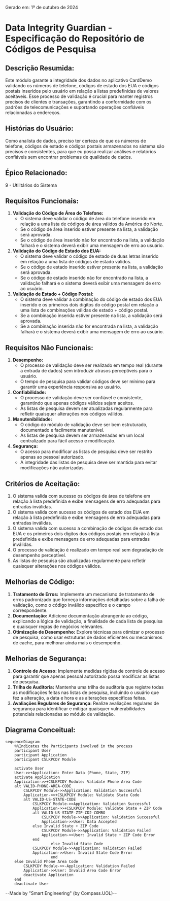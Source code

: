 Gerado em: 1º de outubro de 2024

# Data Integrity Guardian - Especificação do Repositório de Códigos de Pesquisa

## Descrição Resumida:

Este módulo garante a integridade dos dados no aplicativo CardDemo validando os números de telefone, códigos de estado dos EUA e códigos postais inseridos pelo usuário em relação a listas predefinidas de valores aceitáveis. Esse processo de validação é crucial para manter registros precisos de clientes e transações, garantindo a conformidade com os padrões de telecomunicações e suportando operações confiáveis relacionadas a endereços.

## Histórias do Usuário:

Como analista de dados, preciso ter certeza de que os números de telefone, códigos de estado e códigos postais armazenados no sistema são precisos e consistentes, para que eu possa realizar análises e relatórios confiáveis sem encontrar problemas de qualidade de dados.

## Épico Relacionado:

9 - Utilitários do Sistema

## Requisitos Funcionais:

1. **Validação do Código de Área do Telefone:**
    - O sistema deve validar o código de área do telefone inserido em relação a uma lista de códigos de área válidos da América do Norte.
    - Se o código de área inserido estiver presente na lista, a validação será aprovada.
    - Se o código de área inserido não for encontrado na lista, a validação falhará e o sistema deverá exibir uma mensagem de erro ao usuário.
2. **Validação do Código de Estado dos EUA:**
    - O sistema deve validar o código de estado de duas letras inserido em relação a uma lista de códigos de estado válidos.
    - Se o código de estado inserido estiver presente na lista, a validação será aprovada.
    - Se o código de estado inserido não for encontrado na lista, a validação falhará e o sistema deverá exibir uma mensagem de erro ao usuário.
3. **Validação de Estado + Código Postal:**
    - O sistema deve validar a combinação do código de estado dos EUA inserido e os primeiros dois dígitos do código postal em relação a uma lista de combinações válidas de estado + código postal.
    - Se a combinação inserida estiver presente na lista, a validação será aprovada.
    - Se a combinação inserida não for encontrada na lista, a validação falhará e o sistema deverá exibir uma mensagem de erro ao usuário.

## Requisitos Não Funcionais:

1. **Desempenho:**
    - O processo de validação deve ser realizado em tempo real (durante a entrada de dados) sem introduzir atrasos perceptíveis para o usuário.
    - O tempo de pesquisa para validar códigos deve ser mínimo para garantir uma experiência responsiva ao usuário.
2. **Confiabilidade:**
    - O processo de validação deve ser confiável e consistente, garantindo que apenas códigos válidos sejam aceitos.
    - As listas de pesquisa devem ser atualizadas regularmente para refletir quaisquer alterações nos códigos válidos.
3. **Manutenibilidade:**
    - O código do módulo de validação deve ser bem estruturado, documentado e facilmente manutenível.
    - As listas de pesquisa devem ser armazenadas em um local centralizado para fácil acesso e modificação.
4. **Segurança:**
    - O acesso para modificar as listas de pesquisa deve ser restrito apenas ao pessoal autorizado.
    - A integridade das listas de pesquisa deve ser mantida para evitar modificações não autorizadas.

## Critérios de Aceitação:

1. O sistema valida com sucesso os códigos de área de telefone em relação à lista predefinida e exibe mensagens de erro adequadas para entradas inválidas.
2. O sistema valida com sucesso os códigos de estado dos EUA em relação à lista predefinida e exibe mensagens de erro adequadas para entradas inválidas.
3. O sistema valida com sucesso a combinação de códigos de estado dos EUA e os primeiros dois dígitos dos códigos postais em relação à lista predefinida e exibe mensagens de erro adequadas para entradas inválidas.
4. O processo de validação é realizado em tempo real sem degradação de desempenho perceptível.
5. As listas de pesquisa são atualizadas regularmente para refletir quaisquer alterações nos códigos válidos.

## Melhorias de Código:

1. **Tratamento de Erros:** Implemente um mecanismo de tratamento de erros padronizado que forneça informações detalhadas sobre a falha de validação, como o código inválido específico e o campo correspondente.
2. **Documentação:** Adicione documentação abrangente ao código, explicando a lógica de validação, a finalidade de cada lista de pesquisa e quaisquer regras de negócios relevantes.
3. **Otimização de Desempenho:** Explore técnicas para otimizar o processo de pesquisa, como usar estruturas de dados eficientes ou mecanismos de cache, para melhorar ainda mais o desempenho.

## Melhorias de Segurança:

1. **Controle de Acesso:** Implemente medidas rígidas de controle de acesso para garantir que apenas pessoal autorizado possa modificar as listas de pesquisa.
2. **Trilha de Auditoria:** Mantenha uma trilha de auditoria que registre todas as modificações feitas nas listas de pesquisa, incluindo o usuário que fez a alteração, a data e hora e as alterações específicas feitas.
3. **Avaliações Regulares de Segurança:** Realize avaliações regulares de segurança para identificar e mitigar quaisquer vulnerabilidades potenciais relacionadas ao módulo de validação.

## Diagrama Conceitual:

```mermaid
sequenceDiagram
    %%Indicates the Participants involved in the process
    participant User
    participant Application
    participant CSLKPCDY Module

    activate User
    User->>+Application: Enter Data (Phone, State, ZIP)
    activate Application
    Application->>+CSLKPCDY Module: Validate Phone Area Code
    alt VALID-PHONE-AREA-CODE
        CSLKPCDY Module->>Application: Validation Successful
        Application->>+CSLKPCDY Module: Validate State Code
        alt VALID-US-STATE-CODE
            CSLKPCDY Module->>Application: Validation Successful
            Application->>+CSLKPCDY Module: Validate State + ZIP Code
            alt VALID-US-STATE-ZIP-CD2-COMBO
                CSLKPCDY Module->>Application: Validation Successful
                Application->>User: Data Accepted
            else Invalid State + ZIP Code
                CSLKPCDY Module->>Application: Validation Failed
                Application->>User: Invalid State + ZIP Code Error
            end
                    else Invalid State Code
            CSLKPCDY Module->>Application: Validation Failed
            Application->>User: Invalid State Code Error
                    end
    else Invalid Phone Area Code
        CSLKPCDY Module->>-Application: Validation Failed
        Application->>User: Invalid Area Code Error
        deactivate Application
    end
    deactivate User
```

--Made by "Smart Engineering" (by Compass.UOL)--